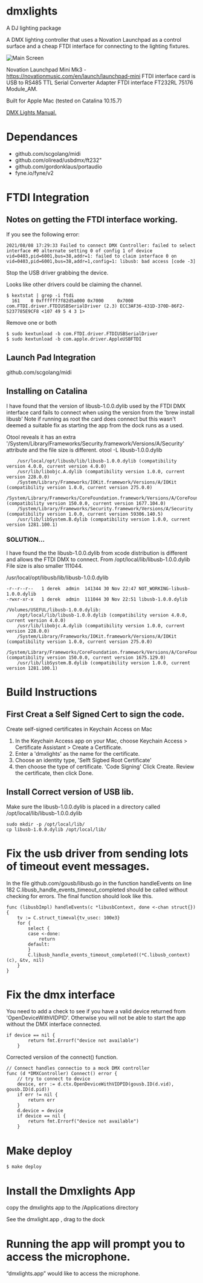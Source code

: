 # dmxlights
A DJ lighting package

A DMX lighting controller that uses a Novation Launchpad as a control surface and a cheap FTDI interface for 
connecting to the lighting fixtures.

![Main Screen](mainScreen.png)


Novation Launchpad Mini Mk3 - https://novationmusic.com/en/launch/launchpad-mini
FTDI interface card is USB to RS485 TTL Serial Converter Adapter FTDI interface FT232RL 75176 Module_AM.

Built for Apple Mac (tested on Catalina 10.15.7)

[DMX Lights Manual.](./Manual.md)

# Dependances
- github.com/scgolang/midi
- github.com/oliread/usbdmx/ft232"
- github.com/gordonklaus/portaudio
- fyne.io/fyne/v2


# FTDI Integration

## Notes on getting the FTDI interface working.

If you see the following error:
```
2021/08/08 17:29:33 Failed to connect DMX Controller: failed to select interface #0 alternate setting 0 of config 1 of device vid=0403,pid=6001,bus=38,addr=1: failed to claim interface 0 on vid=0403,pid=6001,bus=38,addr=1,config=1: libusb: bad access [code -3]
```

Stop the USB driver grabbing the device.

Looks like other drivers could be claiming the channel.
```
$ kextstat | grep -i ftdi
  161    0 0xffffff7f82d5a000 0x7000     0x7000     com.FTDI.driver.FTDIUSBSerialDriver (2.3) ECC3AF36-431D-370D-86F2-5237785E9CF8 <107 49 5 4 3 1>
```
Remove one or both
```
$ sudo kextunload -b com.FTDI.driver.FTDIUSBSerialDriver
$ sudo kextunload -b com.apple.driver.AppleUSBFTDI
```
##  Launch Pad Integration

github.com/scgolang/midi

## Installing on Catalina 

I have found that the version of libusb-1.0.0.dylib used by the FTDI DMX interface card fails to connect when using the version from the 'brew install libusb' 
Note if running as root the card does connect but this wasn't deemed a suitable fix as 
starting the app from the dock runs as a used.


Otool reveals it has an extra '/System/Library/Frameworks/Security.framework/Versions/A/Security' attribute and the file size is different.
 otool -L libusb-1.0.0.dylib 
```libusb-1.0.0.dylib:
	/usr/local/opt/libusb/lib/libusb-1.0.0.dylib (compatibility version 4.0.0, current version 4.0.0)
	/usr/lib/libobjc.A.dylib (compatibility version 1.0.0, current version 228.0.0)
	/System/Library/Frameworks/IOKit.framework/Versions/A/IOKit (compatibility version 1.0.0, current version 275.0.0)
	/System/Library/Frameworks/CoreFoundation.framework/Versions/A/CoreFoundation (compatibility version 150.0.0, current version 1677.104.0)
	/System/Library/Frameworks/Security.framework/Versions/A/Security (compatibility version 1.0.0, current version 59306.140.5)
	/usr/lib/libSystem.B.dylib (compatibility version 1.0.0, current version 1281.100.1)
```

### SOLUTION...

I have found the the libusb-1.0.0.dylib from xcode distribution is different and allows the FTDI DMX to connect. From /opt/local/lib/libusb-1.0.0.dylib
File size is also smaller 111044.

/usr/local/opt/libusb/lib/libusb-1.0.0.dylib
```
-r--r--r--   1 derek  admin  141344 30 Nov 22:47 NOT_WORKING-libusb-1.0.0.dylib
-rwxr-xr-x   1 derek  admin  111044 30 Nov 22:51 libusb-1.0.0.dylib
```

``` otool -L /Volumes/USEFUL/libusb-1.0.0.dylib 
/Volumes/USEFUL/libusb-1.0.0.dylib:
	/opt/local/lib/libusb-1.0.0.dylib (compatibility version 4.0.0, current version 4.0.0)
	/usr/lib/libobjc.A.dylib (compatibility version 1.0.0, current version 228.0.0)
	/System/Library/Frameworks/IOKit.framework/Versions/A/IOKit (compatibility version 1.0.0, current version 275.0.0)
	/System/Library/Frameworks/CoreFoundation.framework/Versions/A/CoreFoundation (compatibility version 150.0.0, current version 1675.129.0)
	/usr/lib/libSystem.B.dylib (compatibility version 1.0.0, current version 1281.100.1)
```



# Build Instructions

## First Creat a Self Signed Cert to sign the code.
Create self-signed certificates in Keychain Access on Mac
1. In the Keychain Access app on your Mac, choose Keychain Access > Certificate Assistant > Create a Certificate.
2. Enter a 'dmxlights' as the name for the certificate.
3. Choose an identity type, 'Selft Sigbed Root Certificate'  
4. then choose the type of certificate. 'Code Signing'
Click Create.
Review the certificate, then click Done.

## Install Correct version of USB lib.

Make sure the libusb-1.0.0.dylib  is placed in a directory called /opt/local/lib/libusb-1.0.0.dylib 
```
sudo mkdir -p /opt/local/lib/
cp libusb-1.0.0.dylib /opt/local/lib/

```

# Fix the usb driver from sending lots of timeout event messages.

In the file github.com/gousb/libusb.go in the function  handleEvents on line 182
C.libusb_handle_events_timeout_completed should be called without checking for errors.
The final function should look like this.
```
func (libusbImpl) handleEvents(c *libusbContext, done <-chan struct{}) {
    tv := C.struct_timeval{tv_usec: 100e3}
    for {
        select {
        case <-done:
            return
        default:
        }
        C.libusb_handle_events_timeout_completed((*C.libusb_context)(c), &tv, nil)
    }
}
```

# Fix the dmx interface

You need to add a check to see if you have a valid device returned from 'OpenDeviceWithVIDPID'.
Otherwise you will not be able to start the app without the DMX interface connected.
```
if device == nil {
		return fmt.Errorf("device not available")
	}
```

Corrected versiion of the connect() function.
```
// Connect handles connectio to a mock DMX controller
func (d *DMXController) Connect() error {
	// try to connect to device
	device, err := d.ctx.OpenDeviceWithVIDPID(gousb.ID(d.vid), gousb.ID(d.pid))
	if err != nil {
		return err
	}
	d.device = device
	if device == nil {
		return fmt.Errorf("device not available")
	}
```

# Make deploy

```
$ make deploy

```

# Install the Dmxlights App
copy the dmxlights app to the /Applications directory

See the dmxlight.app , drag to the dock 

# Running the app will prompt you to access the microphone.


“dmxlights.app” would like to access the microphone.
